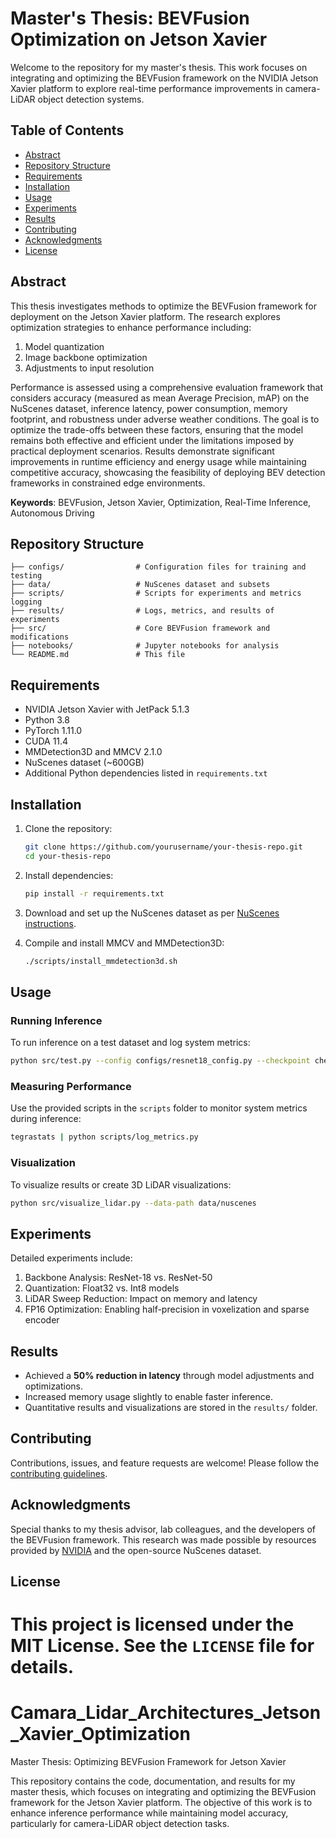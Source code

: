 
# Master's Thesis: BEVFusion Optimization on Jetson Xavier

Welcome to the repository for my master's thesis. This work focuses on integrating and optimizing the BEVFusion framework on the NVIDIA Jetson Xavier platform to explore real-time performance improvements in camera-LiDAR object detection systems.

## Table of Contents

- [Abstract](#abstract)
- [Repository Structure](#repository-structure)
- [Requirements](#requirements)
- [Installation](#installation)
- [Usage](#usage)
- [Experiments](#experiments)
- [Results](#results)
- [Contributing](#contributing)
- [Acknowledgments](#acknowledgments)
- [License](#license)

## Abstract

This thesis investigates methods to optimize the BEVFusion framework for deployment on the Jetson Xavier platform. The research explores optimization strategies to enhance performance  including: 
1. Model quantization
2. Image backbone optimization
3. Adjustments to input resolution

Performance is assessed using a comprehensive evaluation framework that considers accuracy (measured as mean Average Precision, mAP) on the NuScenes dataset, inference
 latency, power consumption, memory footprint, and robustness under adverse weather conditions. The goal is to optimize the trade-offs between these factors, ensuring that the model
 remains both effective and efficient under the limitations imposed by practical deployment scenarios.
 Results demonstrate significant improvements in runtime efficiency and energy usage while maintaining competitive accuracy, showcasing the feasibility of deploying BEV detection frameworks in constrained edge environments. 

**Keywords**: BEVFusion, Jetson Xavier, Optimization, Real-Time Inference, Autonomous Driving

## Repository Structure

```
├── configs/                # Configuration files for training and testing
├── data/                   # NuScenes dataset and subsets
├── scripts/                # Scripts for experiments and metrics logging
├── results/                # Logs, metrics, and results of experiments
├── src/                    # Core BEVFusion framework and modifications
├── notebooks/              # Jupyter notebooks for analysis
└── README.md               # This file
```

## Requirements

- NVIDIA Jetson Xavier with JetPack 5.1.3
- Python 3.8
- PyTorch 1.11.0
- CUDA 11.4
- MMDetection3D and MMCV 2.1.0
- NuScenes dataset (~600GB)
- Additional Python dependencies listed in `requirements.txt`

## Installation

1. Clone the repository:
   ```bash
   git clone https://github.com/yourusername/your-thesis-repo.git
   cd your-thesis-repo
   ```

2. Install dependencies:
   ```bash
   pip install -r requirements.txt
   ```

3. Download and set up the NuScenes dataset as per [NuScenes instructions](https://www.nuscenes.org).

4. Compile and install MMCV and MMDetection3D:
   ```bash
   ./scripts/install_mmdetection3d.sh
   ```

## Usage

### Running Inference
To run inference on a test dataset and log system metrics:
```bash
python src/test.py --config configs/resnet18_config.py --checkpoint checkpoints/resnet18.pth
```

### Measuring Performance
Use the provided scripts in the `scripts` folder to monitor system metrics during inference:
```bash
tegrastats | python scripts/log_metrics.py
```

### Visualization
To visualize results or create 3D LiDAR visualizations:
```bash
python src/visualize_lidar.py --data-path data/nuscenes
```

## Experiments

Detailed experiments include:
1. Backbone Analysis: ResNet-18 vs. ResNet-50
2. Quantization: Float32 vs. Int8 models
3. LiDAR Sweep Reduction: Impact on memory and latency
4. FP16 Optimization: Enabling half-precision in voxelization and sparse encoder

## Results

- Achieved a **50% reduction in latency** through model adjustments and optimizations.
- Increased memory usage slightly to enable faster inference.
- Quantitative results and visualizations are stored in the `results/` folder.

## Contributing

Contributions, issues, and feature requests are welcome! Please follow the [contributing guidelines](CONTRIBUTING.md).

## Acknowledgments

Special thanks to my thesis advisor, lab colleagues, and the developers of the BEVFusion framework. This research was made possible by resources provided by [NVIDIA](https://www.nvidia.com) and the open-source NuScenes dataset.

## License

This project is licensed under the MIT License. See the `LICENSE` file for details.
=======
# Camara_Lidar_Architectures_Jetson_Xavier_Optimization
 
Master Thesis: Optimizing BEVFusion Framework for Jetson Xavier

This repository contains the code, documentation, and results for my master thesis, which focuses on integrating and optimizing the BEVFusion framework for the Jetson Xavier platform. The objective of this work is to enhance inference performance while maintaining model accuracy, particularly for camera-LiDAR object detection tasks.

